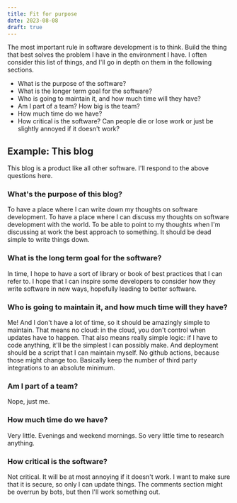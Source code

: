 ```yaml
---
title: Fit for purpose
date: 2023-08-08
draft: true
---
```


The most important rule in software development is to think. Build the thing
that best solves the problem I have in the environment I have. I often consider
this list of things, and I'll go in depth on them in the following sections.

- What is the purpose of the software?
- What is the longer term goal for the software?
- Who is going to maintain it, and how much time will they have?
- Am I part of a team? How big is the team?
- How much time do we have?
- How critical is the software? Can people die or lose work or just be slightly
  annoyed if it doesn't work?

## Example: This blog

This blog is a product like all other software. I'll respond to the above
questions here.

### What's the purpose of this blog?

To have a place where I can write down my thoughts on software development. To
have a place where I can discuss my thoughts on software development with the
world. To be able to point to my thoughts when I'm discussing at work the best
approach to something. It should be dead simple to write things down.

### What is the long term goal for the software?

In time, I hope to have a sort of library or book of best practices that I can
refer to. I hope that I can inspire some developers to consider how they write
software in new ways, hopefully leading to better software.

### Who is going to maintain it, and how much time will they have?

Me! And I don't have a lot of time, so it should be amazingly simple to
maintain. That means no cloud: in the cloud, you don't control when updates have
to happen. That also means really simple logic: if I have to code anything,
it'll be the simplest I can possibly make. And deployment should be a script
that I can maintain myself. No github actions, because those might change too.
Basically keep the number of third party integrations to an absolute minimum.

### Am I part of a team?

Nope, just me.

### How much time do we have?

Very little. Evenings and weekend mornings. So very little time to research
anything.

### How critical is the software?

Not critical. It will be at most annoying if it doesn't work. I want to make
sure that it is secure, so only I can update things. The comments section might
be overrun by bots, but then I'll work something out.
